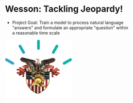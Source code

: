 # Wesson: Tackling Jeopardy!
* Project Goal: Train a model to process natural language \
"answers" and formulate an appropriate "question" within \
a reasonable time scale

![Wesson Proposed Logo](wesson_graphic.png)
